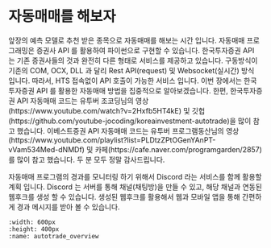 # 자동매매를 해보자

<p>앞장의 예측 모델로 추천 받은 종목으로 자동매매를 해보는 시간 입니다. 자동매매 프로그래밍은 증권사 API 를 활용하여 파이썬으로 구현할 수 있습니다. 한국투자증권 API 는 기존 증권사들의 것과 완전히 다른 형태로 서비스를 제공하고 있습니다. 구동방식이 기존의 COM, OCX, DLL 과 달리 Rest API(request) 및 Websocket(실시간) 방식 입니다. 따라서, HTS 접속없이 API 호출이 가능한 서비스 입니다. 이번 장에서는 한국투자증권 API 를 활용한 자동매매 방법을 집중적으로 알아보겠습니다. 한편, 한국투자증권 API 자동매매 코드는 유투버 조코딩님의 영상(https://www.youtube.com/watch?v=2Hxfb5HT4kE) 및 깃헙(https://github.com/youtube-jocoding/koreainvestment-autotrade)을 많이 참고 했습니다. 이베스트증권 API 자동매매 코드는 유투버 프로그램동산님의 영상(https://www.youtube.com/playlist?list=PLDtzZPtOGenYAnPT-vVam534Med-dNMDf) 및 카페(https://cafe.naver.com/programgarden/2857)를 많이 참고 했습니다. 두 분 모두 정말 감사드립니다.</p>

<p>자동매매 프로그램의 경과를 모니터링 하기 위해서 Discord 라는 서비스를 함께 활용할 계획 입니다. Discord 는 서버를 통해 채널(채팅방)을 만들 수 있고, 해당 채널과 연동된 웹후크를 생성 할 수 있습니다. 생성된 웹후크를 활용해서 웹과 모바일 앱을 통해 간편하게 경과 메시지를 받아 볼 수 있습니다.</p>


```{image} images/autotrade_overview.png
:width: 600px
:height: 400px
:name: autotrade_overview
```